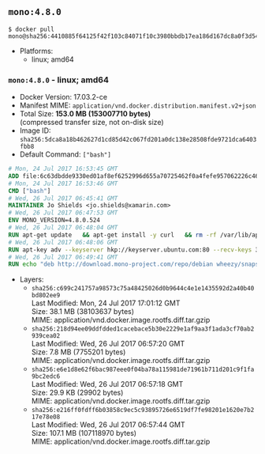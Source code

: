 ## `mono:4.8.0`

```console
$ docker pull mono@sha256:4410885f64125f42f103c84071f10c3980bbdb17ea186d167dc8a0f3d54e66e5
```

-	Platforms:
	-	linux; amd64

### `mono:4.8.0` - linux; amd64

-	Docker Version: 17.03.2-ce
-	Manifest MIME: `application/vnd.docker.distribution.manifest.v2+json`
-	Total Size: **153.0 MB (153007710 bytes)**  
	(compressed transfer size, not on-disk size)
-	Image ID: `sha256:5dca8a18b462627d1cd85d42c067fd201a0dc138e28508fde9721dca6403fbb8`
-	Default Command: `["bash"]`

```dockerfile
# Mon, 24 Jul 2017 16:53:45 GMT
ADD file:6c63dbdde9330ed01af8ef6252996d655a70725462f0a4fefe957062226c464e in / 
# Mon, 24 Jul 2017 16:53:46 GMT
CMD ["bash"]
# Wed, 26 Jul 2017 06:45:41 GMT
MAINTAINER Jo Shields <jo.shields@xamarin.com>
# Wed, 26 Jul 2017 06:47:53 GMT
ENV MONO_VERSION=4.8.0.524
# Wed, 26 Jul 2017 06:48:04 GMT
RUN apt-get update   && apt-get install -y curl   && rm -rf /var/lib/apt/lists/*
# Wed, 26 Jul 2017 06:48:06 GMT
RUN apt-key adv --keyserver hkp://keyserver.ubuntu.com:80 --recv-keys 3FA7E0328081BFF6A14DA29AA6A19B38D3D831EF
# Wed, 26 Jul 2017 06:49:41 GMT
RUN echo "deb http://download.mono-project.com/repo/debian wheezy/snapshots/$MONO_VERSION main" > /etc/apt/sources.list.d/mono-xamarin.list   && apt-get update   && apt-get install -y binutils mono-devel ca-certificates-mono fsharp mono-vbnc nuget referenceassemblies-pcl   && rm -rf /var/lib/apt/lists/* /tmp/*
```

-	Layers:
	-	`sha256:c699c241757a98573c75a48425026d0b9644c4e1e1435592d2a40b40bd802ee9`  
		Last Modified: Mon, 24 Jul 2017 17:01:12 GMT  
		Size: 38.1 MB (38103637 bytes)  
		MIME: application/vnd.docker.image.rootfs.diff.tar.gzip
	-	`sha256:218d94ee09ddfdded1cacebace5b30e2229e1af9aa3f1ada3cf70ab2939cea02`  
		Last Modified: Wed, 26 Jul 2017 06:57:20 GMT  
		Size: 7.8 MB (7755201 bytes)  
		MIME: application/vnd.docker.image.rootfs.diff.tar.gzip
	-	`sha256:e6e1d8e62f6bac987eee0f04ba78a115981de71961b711d201c9f1fa9bc2edc6`  
		Last Modified: Wed, 26 Jul 2017 06:57:18 GMT  
		Size: 29.9 KB (29902 bytes)  
		MIME: application/vnd.docker.image.rootfs.diff.tar.gzip
	-	`sha256:e216ff0fdff6b03858c9ec5c93895726e6519df7fe98201e1620e7b217e78e08`  
		Last Modified: Wed, 26 Jul 2017 06:57:44 GMT  
		Size: 107.1 MB (107118970 bytes)  
		MIME: application/vnd.docker.image.rootfs.diff.tar.gzip

